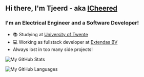 ## Hi there, I'm Tjeerd - aka [ICheered](https://icheered.nl/)

### I'm an Electrical Engineer and a Software Developer!
- 📚 Studying at [University of Twente](https://www.utwente.nl/en/)
- 💻 Working as fullstack developer at [Extendas BV](https://www.extendas.com/)
- Always lost in too many side projects!

![My GitHub Stats](https://github-readme-stats.vercel.app/api?username=icheered&theme=dark&show_icons=true&hide=stars&include_all_commits=true&count_private=true)

![My GitHub Languages](https://github-readme-stats.vercel.app/api/top-langs/?username=icheered&layout=compact&theme=dark&hide=c)



<!--
**icheered/icheered** is a ✨ _special_ ✨ repository because its `README.md` (this file) appears on your GitHub profile.

Here are some ideas to get you started:

- 🔭 I’m currently working on ...
- 🌱 I’m currently learning ...
- 👯 I’m looking to collaborate on ...
- 🤔 I’m looking for help with ...
- 💬 Ask me about ...
- 📫 How to reach me: ...
- 😄 Pronouns: ...
- ⚡ Fun fact: ...
-->
